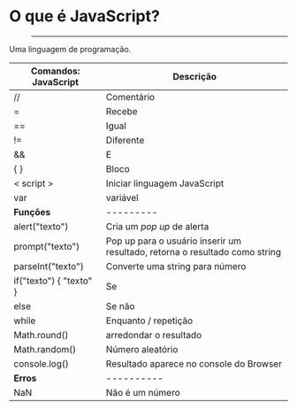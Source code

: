 # O que é JavaScript?

> ************

Uma linguagem de programação.

**Comandos: JavaScript** | **Descrição**
-|-
// | Comentário
= | Recebe
== | Igual
!= | Diferente
&& | E
{ } | Bloco
< script > | Iniciar linguagem JavaScript
var | variável
**Funções**| ---------
alert("texto") | Cria um *pop up* de alerta
prompt("texto") | Pop up para o usuário inserir um resultado, retorna o resultado como string
parseInt("texto")| Converte uma string para número
if("texto") { "texto" } | Se 
else | Se não
while | Enquanto / repetição
Math.round() | arredondar o resultado
Math.random() | Número aleatório
console.log() | Resultado aparece no console do Browser
**Erros**| ----------
NaN | Não é um número
